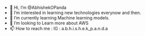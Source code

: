 - 👋 Hi, I’m @AbhishekOPanda
- 👀 I’m interested in learning new technologies everynow and then. 
- 🌱 I’m currently learning Machine learning models.
- 💞️ I’m looking to Learn more about AWS
- 📫 How to reach me : IG : a.b.h.i.s.h.e.k_p.a.n.d.a


<!---
AbhishekOPanda/AbhishekOPanda is a ✨ special ✨ repository because its `README.md` (this file) appears on your GitHub profile.
You can click the Preview link to take a look at your changes.
--->
